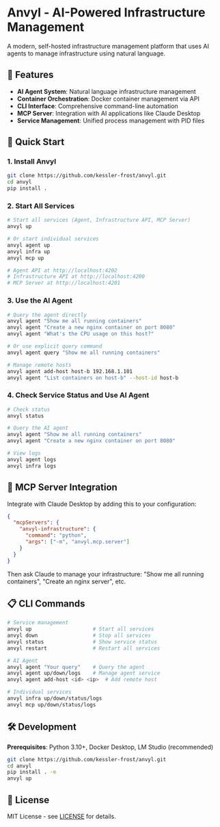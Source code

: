 # Anvyl - AI-Powered Infrastructure Management

A modern, self-hosted infrastructure management platform that uses AI agents to manage infrastructure using natural language.

## 🚀 Features

- **AI Agent System**: Natural language infrastructure management
- **Container Orchestration**: Docker container management via API
- **CLI Interface**: Comprehensive command-line automation
- **MCP Server**: Integration with AI applications like Claude Desktop
- **Service Management**: Unified process management with PID files

## 🚀 Quick Start

### 1. Install Anvyl

```bash
git clone https://github.com/kessler-frost/anvyl.git
cd anvyl
pip install .
```

### 2. Start All Services

```bash
# Start all services (Agent, Infrastructure API, MCP Server)
anvyl up

# Or start individual services
anvyl agent up
anvyl infra up
anvyl mcp up

# Agent API at http://localhost:4202
# Infrastructure API at http://localhost:4200
# MCP Server at http://localhost:4201
```

### 3. Use the AI Agent

```bash
# Query the agent directly
anvyl agent "Show me all running containers"
anvyl agent "Create a new nginx container on port 8080"
anvyl agent "What's the CPU usage on this host?"

# Or use explicit query command
anvyl agent query "Show me all running containers"

# Manage remote hosts
anvyl agent add-host host-b 192.168.1.101
anvyl agent "List containers on host-b" --host-id host-b
```

### 4. Check Service Status and Use AI Agent

```bash
# Check status
anvyl status

# Query the AI agent
anvyl agent "Show me all running containers"
anvyl agent "Create a new nginx container on port 8080"

# View logs
anvyl agent logs
anvyl infra logs
```

## 🔌 MCP Server Integration

Integrate with Claude Desktop by adding this to your configuration:

```json
{
  "mcpServers": {
    "anvyl-infrastructure": {
      "command": "python",
      "args": ["-m", "anvyl.mcp.server"]
    }
  }
}
```

Then ask Claude to manage your infrastructure: "Show me all running containers", "Create an nginx server", etc.

## 📋 CLI Commands

```bash
# Service management
anvyl up                    # Start all services
anvyl down                  # Stop all services
anvyl status                # Show service status
anvyl restart               # Restart all services

# AI Agent
anvyl agent "Your query"    # Query the agent
anvyl agent up/down/logs    # Manage agent service
anvyl agent add-host <id> <ip>  # Add remote host

# Individual services
anvyl infra up/down/status/logs
anvyl mcp up/down/status/logs
```

## 🛠️ Development

**Prerequisites**: Python 3.10+, Docker Desktop, LM Studio (recommended)

```bash
git clone https://github.com/kessler-frost/anvyl.git
cd anvyl
pip install . -e
anvyl up
```

## 📄 License

MIT License - see [LICENSE](LICENSE) for details.
